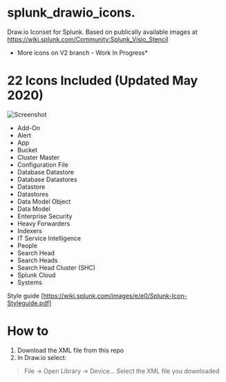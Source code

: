 # splunk_drawio_icons. 
Draw.io Iconset for Splunk. Based on publically available images at https://wiki.splunk.com/Community:Splunk_Visio_Stencil

* More icons on V2 branch - Work In Progress*

# 22 Icons Included (Updated May 2020)  

![Screenshot](screenshot.png)

- Add-On   
- Alert
- App
- Bucket
- Cluster Master
- Configuration File
- Database Datastore
- Database Datastores
- Datastore
- Datastores
- Data Model Object
- Data Model
- Enterprise Security
- Heavy Forwarders
- Indexers
- IT Service Intelligence
- People
- Search Head
- Search Heads
- Search Head Cluster (SHC)
- Splunk Cloud
- Systems

Style guide [https://wiki.splunk.com/images/e/e0/Splunk-Icon-Styleguide.pdf]

# How to  
1. Download the XML file from this repo
2. In Draw.io select:
> File -> Open Library -> Device...
Select the XML file you downloaded
